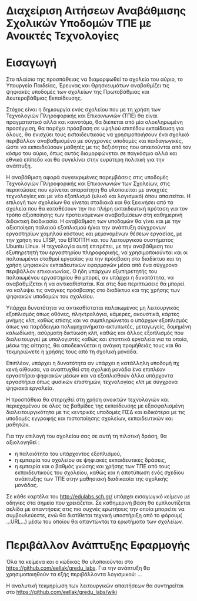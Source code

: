 # Διαχείριση Αιτήσεων Αναβάθμισης Σχολικών Υποδομών ΤΠΕ με Ανοικτές Τεχνολογίες

# Εισαγωγή

Στο πλαίσιο της προσπάθειας να διαμορφωθεί το σχολείο του αύριο, το Υπουργείο Παιδείας, Έρευνας και Θρησκευμάτων αναβαθμίζει τις ψηφιακές υποδομές των σχολείων της Πρωτοβάθμιας και Δευτεροβάθμιας  Εκπαίδευσης. 

Στόχος είναι η δημιουργία ενός σχολείου που με τη χρήση των Τεχνολογιών Πληροφορικής και Επικοινωνιών (ΤΠΕ) θα είναι πραγματιστικό αλλά και καινοτόμο, θα διέπεται από μία ολοκληρωμένη προσέγγιση, θα παρέχει πρόσβαση σε υψηλού επιπέδου εκπαίδευση για όλους, θα ενισχύει τους εκπαιδευτικούς να χρησιμοποιήσουν ένα σχολικό περιβάλλον αναβαθμισμένο με σύγχρονες υποδομές και παιδαγωγικές, ώστε να εκπαιδεύσουν μαθητές με τις δεξιότητες που απαιτούνται από τον κόσμο του αύριο, όπως αυτός διαμορφώνεται σε παγκόσμιο αλλά και εθνικό επίπεδο και θα συγκλίνει στην ευρύτερη πολιτική για την ανάπτυξη. 

Η αναβάθμιση αφορά συγκεκριμένες παρεμβάσεις στις υποδομές Τεχνολογιών Πληροφορικής και Επικοινωνιών των Σχολείων, στις περιπτώσεις που κρίνεται απαραίτητη θα υλοποιείται με ανοιχτές τεχνολογίες και με νέο εξοπλισμό (υλικό και λογισμικό) όπου απαιτείται. Η επιλογή των σχολείων θα γίνεται σταδιακά και θα ξεκινήσει από τα σχολεία που θα καταθέσουν την πιο πλήρη εκπαιδευτική πρόταση για τον τρόπο αξιοποίησης των προτεινόμενων αναβαθμίσεων στη καθημερινή διδακτική διαδικασία. 
Η αναβάθμιση των υποδομών θα γίνει και με την αξιοποίηση παλαιού εξοπλισμού ή/και την ανάπτυξη σύγχρονων εργαστηρίων χαμηλού κόστους και μεμονομένων θέσεων εργασίας, με την χρήση του LTSP, του ΕΠΟΠΤΗ και του λειτουργικού συστήματος Ubuntu Linux. Η τεχνολογία αυτή επιτρέπει, με την αναβάθμιση του εξυπηρετητή του εργαστηρίου πληροφορικής, να χρησιμοποιούνται και οι παλαιωμένοι σταθμοί εργασίας για την πρόσβαση στο διαδίκτυο και τη χρήση ψηφιακών εκπαιδευτικών εφαρμογών μέσα από ένα σύγχρονο περιβάλλον επικοινωνίας. Ο ήδη υπάρχων εξυπηρετητής του παλαιωμένου εργαστηρίου θα μπορεί, αν υπάρχει η δυνατότητα, να αναβαθμίζεται ή να αντικαθίσταται. Και στις δύο περιπτώσεις θα μπορεί να καλύψει τις ανάγκες πρόσβασης στο διαδίκτυο και της χρήσης των ψηφιακών υποδομών του σχολείου. 

Υπάρχει δυνατότητα να αντικαθίσταται παλαιωμένος μη λειτουργικός εξοπλισμός όπως οθόνες, πληκτρολόγια, κάμερες, ακουστικά, κάρτες μνήμης κλπ, καθώς επίσης και να συμπληρώνεται ο υπάρχων εξοπλισμός όπως για παράδειγμα πολυμηχανήματα-εκτυπωτές, μεταγωγείς, δομημένη καλωδίωση, ασύρματη δικτύωση κλπ, καθώς και άλλος εξοπλισμός που διαλειτουργεί με υπολογιστές καθώς και εποπτικά εργαλεία για τα οποία, μέσω της αίτησης, θα αποδεικνύεται η ανάγκη προμήθειάς τους και θα τεκμηριώνετε η χρήσης τους από τη σχολική μονάδα. 

Επιπλέον, υπάρχει η δυνατότητα αν υπάρχει η κατάλληλη υποδομή πχ κενή αίθουσα, να αναπτυχθεί στη σχολική μονάδα ένα επιπλέον εργαστήριο ψηφιακών μέσων και να εξοπλισθούν άλλα υπάρχοντα εργαστήρια όπως φυσικών επιστημών, τεχνολογίας κλπ με σύγχρονα ψηφιακά εργαλεία. 

Η προσπάθεια θα στηριχθεί στη χρήση ανοικτών τεχνολογιών και περιεχομένου σε όλες τις βαθμίδες της εκπαίδευσης με εξασφαλισμένη διαλειτουργικότητα με τις κεντρικές υποδομές ΠΣΔ και ειδικότερα με τις υποδομές εγγραφής και πιστοποίησης σχολείων, εκπαιδευτικών και μαθητών. 

Για την επιλογή του σχολείου σας σε αυτή τη πιλοτική δράση, θα αξιολογηθεί : 
- η παλαιότητα του υπάρχοντος εξοπλισμού, 
- η εμπειρία του σχολείου σε ψηφιακές εκπαιδευτικές δράσεις, 
- η εμπειρία και ο βαθμός γνώσης και χρήσης των ΤΠΕ από τους εκπαιδευτικούς του σχολείου, 
καθώς και η αποτύπωση ενός σχεδίου ανάπτυξης των ΤΠΕ στην μαθησιακή διαδικασία της σχολικής μονάδας. 

Σε κάθε καρτέλα του http://edulabs.sch.gr/ υπάρχει εισαγωγικό κείμενο με οδηγίες στα σημεία που χρειάζεται. Σε καθημερινή βάση θα εμπλουτίζεται σελίδα με απαντήσεις στις πιο συχνές ερωτήσεις την οποία μπορείτε να συμβουλεύεστε, ενώ θα διατίθεται τεχνική υποστήριξη από το φόρουμ( ...URL...)  μέσω του οποίου θα απαντώνται τα ερωτήματα των σχολείων. 

# Περιβάλλον Ανάπτυξης Εφαρμογής

Όλα τα κείμενα και ο κώδικας θα υλοποιούνται στο https://github.com/eellak/gredu_labs. Για την ανάπτυξη θα χρησιμοποιηθούν τα εξής περιβάλλοντα λογισμικού: ...

Η αναλυτική τεκμηρίωση των λειτουργικών απαιτήσεων θα συντηρείται στο https://github.com/eellak/gredu_labs/wiki 
